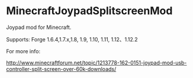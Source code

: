 MinecraftJoypadSplitscreenMod
=============================

Joypad mod for Minecraft.

Supports: Forge 1.6.4,1.7.x,1.8, 1.9, 1.10, 1.11, 1.12、1.12.2

For more info:

http://www.minecraftforum.net/topic/1213778-162-0151-joypad-mod-usb-controller-split-screen-over-60k-downloads/
